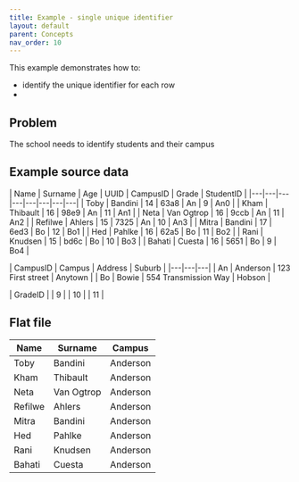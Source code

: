 ```yaml
---
title: Example - single unique identifier
layout: default
parent: Concepts
nav_order: 10
---
```




This example demonstrates how to:

* identify the unique identifier for each row
*

## Problem

The school needs to identify students and their campus

## Example source data

| Name | Surname | Age | UUID | CampusID | Grade | StudentID |
|---|---|---|---|---|---|---|---|
| Toby | Bandini | 14 | 63a8 | An | 9 | An0 |
| Kham | Thibault | 16 | 98e9 | An | 11 | An1 |
| Neta | Van Ogtrop | 16 | 9ccb | An | 11 | An2 |
| Refilwe | Ahlers | 15 | 7325 | An | 10 | An3 |
| Mitra | Bandini | 17 | 6ed3 | Bo | 12 | Bo1 |
| Hed | Pahlke | 16 | 62a5 | Bo | 11 | Bo2 |
| Rani | Knudsen | 15 | bd6c | Bo | 10 | Bo3 |
| Bahati | Cuesta | 16 | 5651 | Bo | 9 | Bo4 |

| CampusID | Campus | Address | Suburb |
|---|---|---|
| An | Anderson | 123 First street | Anytown |
| Bo | Bowie | 554 Transmission Way | Hobson |

| GradeID |
| 9 |
| 10 |
| 11 |

## Flat file

| Name | Surname | Campus |
|---|---|---|
| Toby | Bandini | Anderson |
| Kham | Thibault | Anderson |
| Neta | Van Ogtrop | Anderson |
| Refilwe | Ahlers | Anderson |
| Mitra | Bandini | Anderson |
| Hed | Pahlke | Anderson |
| Rani | Knudsen | Anderson |
| Bahati | Cuesta | Anderson |
